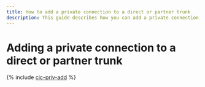 ```yaml
---
title: How to add a private connection to a direct or partner trunk
description: This guide describes how you can add a private connection to a direct or partner trunk.
---
```


# Adding a private connection to a direct or partner trunk

{% include [cic-priv-add](../../_tutorials/routing/priv-add.md) %}
